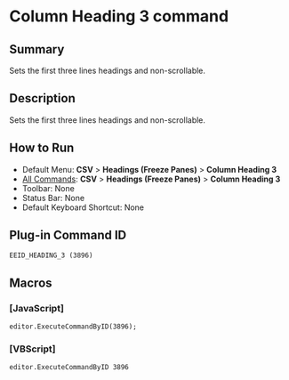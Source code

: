 # Column Heading 3 command

## Summary

Sets the first three lines headings and non-scrollable.

## Description

Sets the first three lines headings and non-scrollable.

## How to Run

- Default Menu: **CSV** \> **Headings (Freeze Panes)** \> **Column Heading 3**
- [All Commands](../tools/all_commands): **CSV** \> **Headings (Freeze Panes)** \> **Column Heading 3**
- Toolbar: None
- Status Bar: None
- Default Keyboard Shortcut: None

## Plug-in Command ID

```
EEID_HEADING_3 (3896)```

## Macros

### \[JavaScript\]

```
editor.ExecuteCommandByID(3896);
```

### \[VBScript\]

```
editor.ExecuteCommandByID 3896
```
